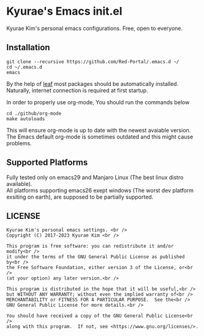 
# Kyurae's Emacs init.el
Kyurae Kim's personal emacs configurations. Free, open to everyone.

## Installation

    git clone --recursive https://github.com/Red-Portal/.emacs.d ~/
    cd ~/.emacs.d
	emacs

By the help of [leaf](https://github.com/conao3/leaf.el) most packages should be automatically installed.<br />
Naturally, internet connection is required at first startup.<br />

In order to properly use org-mode, You should run the commands below<br />

    cd ./github/org-mode
    make autoloads

This will ensure org-mode is up to date with the newest avaiable version.<br />
The Emacs default org-mode is sometimes outdated and this might cause problems.<br />

## Supported Platforms

Fully tested only on emacs29 and Manjaro Linux (The best linux distro available).<br />
All platforms supporting emacs26 exept windows (The worst dev platform exsiting on earth), 
are supposed to be partially supported.<br />

## LICENSE<a id="sec-1-4" name="sec-1-4"></a>

```
Kyurae Kim's personal emacs settings. <br />
Copyright (C) 2017-2023 Kyurae Kim <br />

This program is free software: you can redistribute it and/or modify<br />
it under the terms of the GNU General Public License as published by<br />
the Free Software Foundation, either version 3 of the License, or<br />
(at your option) any later version.<br />

This program is distributed in the hope that it will be useful,<br />
but WITHOUT ANY WARRANTY; without even the implied warranty of<br />
MERCHANTABILITY or FITNESS FOR A PARTICULAR PURPOSE.  See the<br />
GNU General Public License for more details.<br />

You should have received a copy of the GNU General Public License<br />
along with this program.  If not, see <https://www.gnu.org/licenses/>.
```

